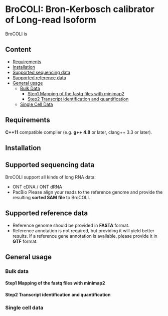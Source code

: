 # BroCOLI: Bron-Kerbosch calibrator of Long-read Isoform
BroCOLI is 
## Content
- [Requirements](#Requirements)
- [Installation](#Installation)
- [Supported sequencing data](#Supported-sequencing-data)
- [Supported reference data](#Supported-reference-data)
- [General usage](#General-usage)
    + [Bulk Data](#Bulk-data)
        * [Step1 Mapping of the fastq files with minimap2](#Step1-Mapping-of-the-fastq-files-with-minimap2)
        * [Step2 Transcript identification and quantification](#Step2-Transcript-identification-and-quantification)
    + [Single Cell Data](#Single-cell-data)




## Requirements
**C++11** compatible compiler (e.g. **g++ 4.8** or later, clang++ 3.3 or later).


## Installation


## Supported sequencing data
BroCOLI support all kinds of long RNA data:
- ONT cDNA / ONT dRNA
- PacBio
Please align your reads to the reference genome and provide the resulting **sorted SAM file** to BroCOLI.

## Supported reference data
- Reference genome should be provided in **FASTA** format.
- Reference annotation is not required, but providing it will yield better results. If a reference gene annotation is available, please provide it in **GTF** format.

## General usage
### Bulk data
#### Step1 Mapping of the fastq files with minimap2


#### Step2 Transcript identification and quantification

### Single cell data
